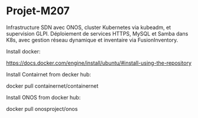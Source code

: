 # Projet-M207
Infrastructure SDN avec ONOS, cluster Kubernetes via kubeadm, et supervision GLPI. Déploiement de services HTTPS, MySQL et Samba dans K8s, avec gestion réseau dynamique et inventaire via FusionInventory.

Install docker:

https://docs.docker.com/engine/install/ubuntu/#install-using-the-repository

Install Contairnet from decker hub:

docker pull containernet/containernet

Install ONOS from docker hub:

docker pull onosproject/onos
